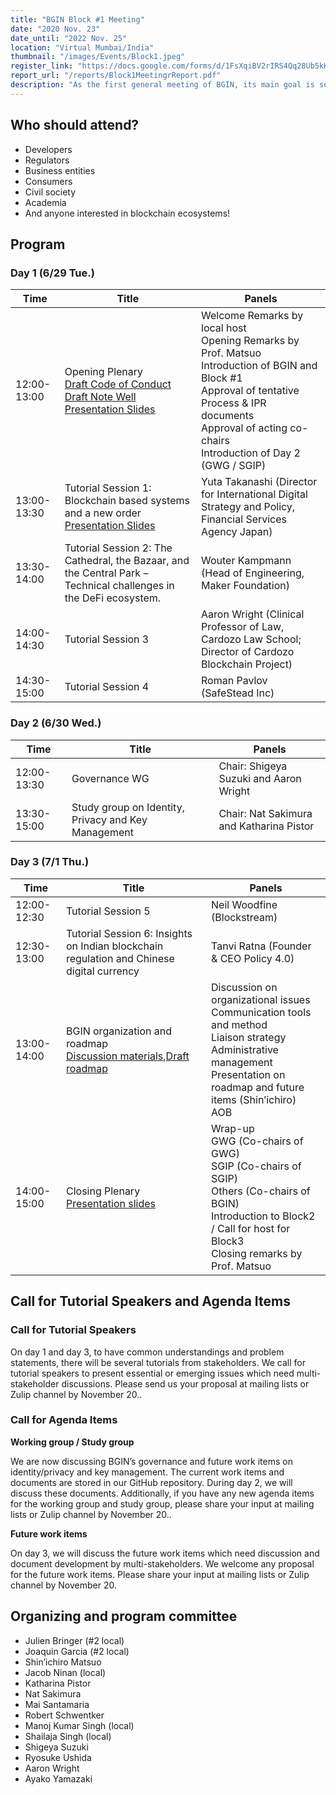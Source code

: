 ```yaml
---
title: "BGIN Block #1 Meeting"
date: "2020 Nov. 23"
date_until: "2022 Nov. 25"
location: "Virtual Mumbai/India"
thumbnail: "/images/Events/Block1.jpeg"
register_link: "https://docs.google.com/forms/d/1FsXqiBV2rIRS4Qq28Ub5kKlDAD9QLITbSk8WN96nbxU/viewform?fbclid=IwAR1JSESsFPsoyDvvDaXWFXpIF41zhw47S9UfdKAjCSZnypN89Ai4KKhq49c&edit_requested=true"
report_url: "/reports/Block1MeetingrReport.pdf"
description: "As the first general meeting of BGIN, its main goal is setting up a common stage of multi-stakeholder discussion. After the agreement at G20 last year, several conferences/meetings were organized to gather multi-stakeholders including developers and regulators who never collaborated before. With leveraging those discussions, we aim to establish organization and processes of multi-stakeholder discussions suitable for permissionless blockchain ecosystems. The agenda includes discussion of BGIN’s multi-stakeholder governance, discussion of the essential work items on identity, privacy and key management. BGIN’s future roadmap is also discussed."
---
```


## Who should attend?

- Developers
- Regulators
- Business entities
- Consumers
- Civil society
- Academia
- And anyone interested in blockchain ecosystems!

## Program

### Day 1 (6/29 Tue.)

| Time        | Title                                                                                                                                                                                                                                                                                                                                                | Panels                                                                                                                                                                                                                       |
| ----------- | ---------------------------------------------------------------------------------------------------------------------------------------------------------------------------------------------------------------------------------------------------------------------------------------------------------------------------------------------------- | ---------------------------------------------------------------------------------------------------------------------------------------------------------------------------------------------------------------------------- |
| 12:00-13:00 | Opening Plenary<br>[Draft Code of Conduct](https://drive.google.com/file/d/1cE_EJaYqSaxBd8VvHqxCf9TPx7hhHGZ5/view?usp=sharing)<br>[Draft Note Well](https://drive.google.com/file/d/1g3go9z6-88_cFdj1KXF7afYV92cKam8b/view?usp=sharing)<br>[Presentation Slides](https://drive.google.com/file/d/1e6ZbaWSxBy7Jq1VVWTxXDmdRfSGBNgH3/view?usp=sharing) | Welcome Remarks by local host<br>Opening Remarks by Prof. Matsuo<br>Introduction of BGIN and Block #1<br>Approval of tentative Process & IPR documents<br>Approval of acting co-chairs<br>Introduction of Day 2 (GWG / SGIP) |
| 13:00-13:30 | Tutorial Session 1: Blockchain based systems and a new order<br>[Presentation Slides](https://drive.google.com/file/d/1i3LpGHCbhQtPDarGmjuE7ZFCB3bFVOhi/view?usp=sharing)                                                                                                                                                                            | Yuta Takanashi (Director for International Digital Strategy and Policy, Financial Services Agency Japan)                                                                                                                     |
| 13:30-14:00 | Tutorial Session 2: The Cathedral, the Bazaar, and the Central Park – Technical challenges in the DeFi ecosystem.                                                                                                                                                                                                                                    | Wouter Kampmann (Head of Engineering, Maker Foundation)                                                                                                                                                                      |
| 14:00-14:30 | Tutorial Session 3                                                                                                                                                                                                                                                                                                                                   | Aaron Wright (Clinical Professor of Law, Cardozo Law School; Director of Cardozo Blockchain Project)                                                                                                                         |
| 14:30-15:00 | Tutorial Session 4                                                                                                                                                                                                                                                                                                                                   | Roman Pavlov (SafeStead Inc)                                                                                                                                                                                                 |

### Day 2 (6/30 Wed.)

| Time        | Title                                               | Panels                                   |
| ----------- | --------------------------------------------------- | ---------------------------------------- |
| 12:00-13:30 | Governance WG                                       | Chair: Shigeya Suzuki and Aaron Wright   |
| 13:30-15:00 | Study group on Identity, Privacy and Key Management | Chair: Nat Sakimura and Katharina Pistor |

### Day 3 (7/1 Thu.)

| Time        | Title                                                                                                                                                                                                                                             | Panels                                                                                                                                                                                  |
| ----------- | ------------------------------------------------------------------------------------------------------------------------------------------------------------------------------------------------------------------------------------------------- | --------------------------------------------------------------------------------------------------------------------------------------------------------------------------------------- |
| 12:00-12:30 | Tutorial Session 5                                                                                                                                                                                                                                | Neil Woodfine (Blockstream)                                                                                                                                                             |
| 12:30-13:00 | Tutorial Session 6: Insights on Indian blockchain regulation and Chinese digital currency                                                                                                                                                         | Tanvi Ratna (Founder & CEO Policy 4.0)                                                                                                                                                  |
| 13:00-14:00 | BGIN organization and roadmap<br>[Discussion materials](https://drive.google.com/file/d/1OsVTAj7QBMW-N9mg-cyUoXvUi78onAvp/view),[Draft roadmap](https://docs.google.com/document/d/1XKE0giEbPLAW_aNgO6pfxZ_5zogwO1sjJCcJlt_xCQI/edit?usp=sharing) | Discussion on organizational issues<br>Communication tools and method<br>Liaison strategy<br>Administrative management<br>Presentation on roadmap and future items (Shin’ichiro)<br>AOB |
| 14:00-15:00 | Closing Plenary<br>[Presentation slides](https://drive.google.com/file/d/1i0FNroB6foCsr2xJozBuSrsHckw96LTo/view?usp=sharing)                                                                                                                      | Wrap-up<br>GWG (Co-chairs of GWG)<br>SGIP (Co-chairs of SGIP)<br>Others (Co-chairs of BGIN)<br>Introduction to Block2 / Call for host for Block3<br>Closing remarks by Prof. Matsuo     |

## Call for Tutorial Speakers and Agenda Items

### Call for Tutorial Speakers

On day 1 and day 3, to have common understandings and problem statements, there will be several tutorials from stakeholders. We call for tutorial speakers to present essential or emerging issues which need multi-stakeholder discussions. Please send us your proposal at mailing lists or Zulip channel by November 20..

### Call for Agenda Items

**Working group / Study group**

We are now discussing BGIN’s governance and future work items on identity/privacy and key management. The current work items and documents are stored in our GitHub repository. During day 2, we will discuss these documents. Additionally, if you have any new agenda items for the working group and study group, please share your input at mailing lists or Zulip channel by November 20..

**Future work items**

On day 3, we will discuss the future work items which need discussion and document development by multi-stakeholders. We welcome any proposal for the future work items. Please share your input at mailing lists or Zulip channel by November 20.

## Organizing and program committee

- Julien Bringer (#2 local)
- Joaquin Garcia (#2 local)
- Shin’ichiro Matsuo
- Jacob Ninan (local)
- Katharina Pistor
- Nat Sakimura
- Mai Santamaria
- Robert Schwentker
- Manoj Kumar Singh (local)
- Shailaja Singh (local)
- Shigeya Suzuki
- Ryosuke Ushida
- Aaron Wright
- Ayako Yamazaki
